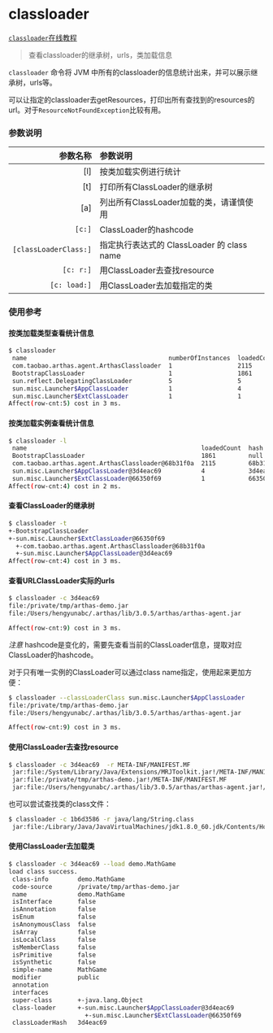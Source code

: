 classloader
===

[`classloader`在线教程](https://arthas.aliyun.com/doc/arthas-tutorials?language=cn&id=command-classloader)

> 查看classloader的继承树，urls，类加载信息

`classloader` 命令将 JVM 中所有的classloader的信息统计出来，并可以展示继承树，urls等。

可以让指定的classloader去getResources，打印出所有查找到的resources的url。对于`ResourceNotFoundException`比较有用。


### 参数说明

|参数名称|参数说明|
|---:|:---|
|[l]|按类加载实例进行统计|
|[t]|打印所有ClassLoader的继承树|
|[a]|列出所有ClassLoader加载的类，请谨慎使用|
|`[c:]`|ClassLoader的hashcode|
|`[classLoaderClass:]`|指定执行表达式的 ClassLoader 的 class name|
|`[c: r:]`|用ClassLoader去查找resource|
|`[c: load:]`|用ClassLoader去加载指定的类|

### 使用参考

#### 按类加载类型查看统计信息

```bash
$ classloader
 name                                       numberOfInstances  loadedCountTotal
 com.taobao.arthas.agent.ArthasClassloader  1                  2115
 BootstrapClassLoader                       1                  1861
 sun.reflect.DelegatingClassLoader          5                  5
 sun.misc.Launcher$AppClassLoader           1                  4
 sun.misc.Launcher$ExtClassLoader           1                  1
Affect(row-cnt:5) cost in 3 ms.
```

#### 按类加载实例查看统计信息

```bash
$ classloader -l
 name                                                loadedCount  hash      parent
 BootstrapClassLoader                                1861         null      null
 com.taobao.arthas.agent.ArthasClassloader@68b31f0a  2115         68b31f0a  sun.misc.Launcher$ExtClassLoader@66350f69
 sun.misc.Launcher$AppClassLoader@3d4eac69           4            3d4eac69  sun.misc.Launcher$ExtClassLoader@66350f69
 sun.misc.Launcher$ExtClassLoader@66350f69           1            66350f69  null
Affect(row-cnt:4) cost in 2 ms.
```

#### 查看ClassLoader的继承树

```bash
$ classloader -t
+-BootstrapClassLoader
+-sun.misc.Launcher$ExtClassLoader@66350f69
  +-com.taobao.arthas.agent.ArthasClassloader@68b31f0a
  +-sun.misc.Launcher$AppClassLoader@3d4eac69
Affect(row-cnt:4) cost in 3 ms.
```

#### 查看URLClassLoader实际的urls

```bash
$ classloader -c 3d4eac69
file:/private/tmp/arthas-demo.jar
file:/Users/hengyunabc/.arthas/lib/3.0.5/arthas/arthas-agent.jar

Affect(row-cnt:9) cost in 3 ms.
```

*注意* hashcode是变化的，需要先查看当前的ClassLoader信息，提取对应ClassLoader的hashcode。

对于只有唯一实例的ClassLoader可以通过class name指定，使用起来更加方便：

```bash
$ classloader --classLoaderClass sun.misc.Launcher$AppClassLoader
file:/private/tmp/arthas-demo.jar
file:/Users/hengyunabc/.arthas/lib/3.0.5/arthas/arthas-agent.jar

Affect(row-cnt:9) cost in 3 ms.
```

#### 使用ClassLoader去查找resource

```bash
$ classloader -c 3d4eac69  -r META-INF/MANIFEST.MF
 jar:file:/System/Library/Java/Extensions/MRJToolkit.jar!/META-INF/MANIFEST.MF
 jar:file:/private/tmp/arthas-demo.jar!/META-INF/MANIFEST.MF
 jar:file:/Users/hengyunabc/.arthas/lib/3.0.5/arthas/arthas-agent.jar!/META-INF/MANIFEST.MF
```

也可以尝试查找类的class文件：

```bash
$ classloader -c 1b6d3586 -r java/lang/String.class
 jar:file:/Library/Java/JavaVirtualMachines/jdk1.8.0_60.jdk/Contents/Home/jre/lib/rt.jar!/java/lang/String.class
```

#### 使用ClassLoader去加载类

```bash
$ classloader -c 3d4eac69 --load demo.MathGame
load class success.
 class-info        demo.MathGame
 code-source       /private/tmp/arthas-demo.jar
 name              demo.MathGame
 isInterface       false
 isAnnotation      false
 isEnum            false
 isAnonymousClass  false
 isArray           false
 isLocalClass      false
 isMemberClass     false
 isPrimitive       false
 isSynthetic       false
 simple-name       MathGame
 modifier          public
 annotation
 interfaces
 super-class       +-java.lang.Object
 class-loader      +-sun.misc.Launcher$AppClassLoader@3d4eac69
                     +-sun.misc.Launcher$ExtClassLoader@66350f69
 classLoaderHash   3d4eac69
```
